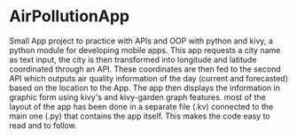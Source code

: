 # AirPollutionApp
Small App project to practice with APIs and OOP with python and kivy, a python module for developing mobile apps. This app requests a city name as text input, the city is then transformed into longitude and latitude coordinated through an API. These coordinates are then fed to the second API which outputs air quality information of the day (current and forecasted) based on the location to the App. The app then displays the information in graphic form using kivy's and kivy-garden graph features. most of the layout of the app has been done in a separate file (.kv) connected to the main one (.py) that contains the app itself. This makes the code easy to read and to follow. 
